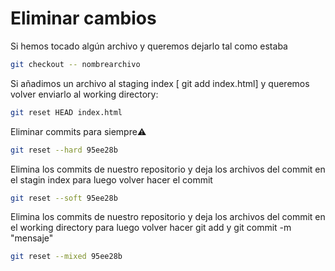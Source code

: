 # Eliminar cambios

Si hemos tocado algún archivo y queremos dejarlo tal como estaba
```bash
git checkout -- nombrearchivo
```

Si añadimos un archivo al staging index [ git add index.html] y queremos volver enviarlo al working directory:
```bash
git reset HEAD index.html
```

Eliminar commits para siempre⚠️
```bash
git reset --hard 95ee28b
```

Elimina los commits de nuestro repositorio y deja los archivos del commit en el stagin index para luego volver hacer el commit
```bash
git reset --soft 95ee28b
```

Elimina los commits de nuestro repositorio y deja los archivos del commit en el working directory para luego volver hacer git add y git commit -m "mensaje"
```bash
git reset --mixed 95ee28b
```